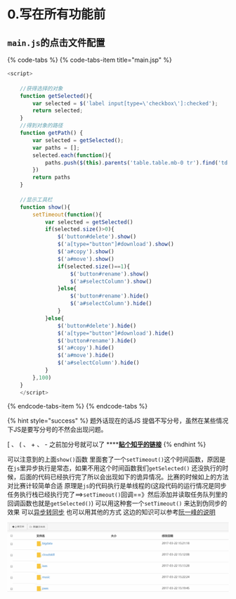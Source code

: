 # 0.写在所有功能前

## `main.js`的点击文件配置

{% code-tabs %}
{% code-tabs-item title="main.jsp" %}
```javascript
<script>
	
	//获得选择的对象
	function getSelected(){
		var selected = $('label input[type=\'checkbox\']:checked');
		return selected;
	}
	//得到对象的路径
	function getPath() {
	    var selected = getSelected();    
	    var paths = [];
	    selected.each(function(){
	        paths.push($(this).parents('table.table.mb-0 tr').find('td.hide.table-fileposition.table-path').text());
	    })
	    return paths
	}
	
	//显示工具栏
	function show(){
		setTimeout(function(){
			var selected = getSelected()
			if(selected.size()>0){
				$('button#delete').show()
				$('a[type="button"]#download').show()
				$('a#copy').show()
				$('a#move').show()
				if(selected.size()==1){
					$('button#rename').show()
					$('a#selectColumn').show()
				}else{
					$('button#rename').hide()
					$('a#selectColumn').hide()
				}
			}else{
				$('button#delete').hide()
				$('a[type="button"]#download').hide()
				$('button#rename').hide()
				$('a#copy').hide()
				$('a#move').hide()
				$('a#selectColumn').hide()
			}
		},100)
	}
	</script>
```
{% endcode-tabs-item %}
{% endcode-tabs %}

{% hint style="success" %}
 题外话现在的话JS 提倡不写分号，虽然在某些情况下JS是要写分号的不然会出现问题。

  \[ 、 \( 、 + 、 - 之前加分号就可以了 ****[**贴个知乎的链接**](https://www.zhihu.com/question/20298345)
{% endhint %}

可以注意到的上面`show()`函数 里面套了一个`setTimeout()`这个时间函数，原因是在`js`里异步执行是常态，如果不用这个时间函数我们`getSelected()` 还没执行的时候，后面的代码已经执行完了所以会出现如下的诡异情况。比赛的时候如上的方法对比赛计较简单合适 原理是`js`的代码执行是单线程的\(这段代码的运行情况是同步任务执行栈已经执行完了==&gt;`setTimeout()`回调==》然后添加并读取任务队列里的回调函数也就是`getSelected()`\) 可以用这种套一个`setTimeout()` 来达到伪同步的效果 可以[异步转同步](https://segmentfault.com/q/1010000012347682/a-1020000012347994) 也可以用其他的方式 这边的知识可以参考[阮一峰的说明](http://www.ruanyifeng.com/blog/2014/10/event-loop.html)

![](../.gitbook/assets/gnk.gif)



